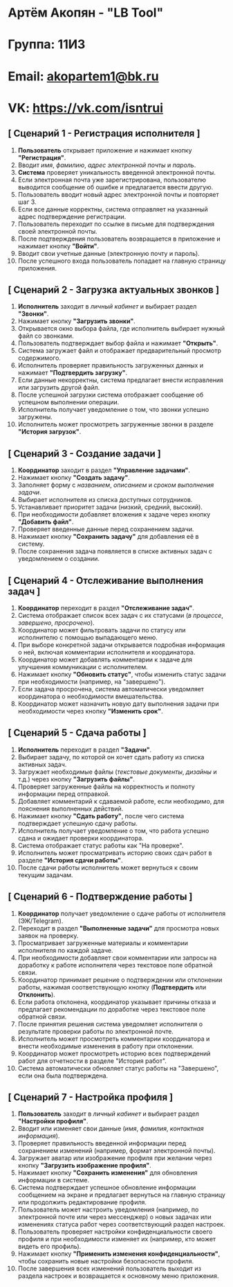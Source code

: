 # Артём Акопян - "LB Tool"
# Группа: 11И3
# Email: akopartem1@bk.ru
# VK: <https://vk.com/isntrui>
## [ Сценарий 1 - Регистрация исполнителя ]

1. **Пользователь** открывает приложение и нажимает кнопку **"Регистрация"**.
2. Вводит *имя*, *фамилию*, *адрес электронной почты* и *пароль*.
3. **Система** проверяет уникальность введенной электронной почты.
4. Если электронная почта уже зарегистрирована, пользователю выводится сообщение об ошибке и предлагается ввести другую.
5. Пользователь вводит новый адрес электронной почты и повторяет шаг 3.
6. Если все данные корректны, система отправляет на указанный адрес подтверждение регистрации.
7. Пользователь переходит по ссылке в письме для подтверждения своей электронной почты.
8. После подтверждения пользователь возвращается в приложение и нажимает кнопку **"Войти"**.
9. Вводит свои учетные данные (электронную почту и пароль).
10. После успешного входа пользователь попадает на главную страницу приложения.

## [ Сценарий 2 - Загрузка актуальных звонков ]

1. **Исполнитель** заходит в *личный кабинет* и выбирает раздел **"Звонки"**.
2. Нажимает кнопку **"Загрузить звонки"**.
3. Открывается окно выбора файла, где исполнитель выбирает нужный файл со звонками.
4. Пользователь подтверждает выбор файла и нажимает **"Открыть"**.
5. Система загружает файл и отображает предварительный просмотр содержимого.
6. Исполнитель проверяет правильность загруженных данных и нажимает **"Подтвердить загрузку"**.
7. Если данные некорректны, система предлагает внести исправления или загрузить другой файл.
8. После успешной загрузки система отображает сообщение об успешном выполнении операции.
9. Исполнитель получает уведомление о том, что звонки успешно загружены.
10. Исполнитель может просмотреть загруженные звонки в разделе **"История загрузок"**.

## [ Сценарий 3 - Создание задачи ]

1. **Координатор** заходит в раздел **"Управление задачами"**.
2. Нажимает кнопку **"Создать задачу"**.
3. Заполняет форму с *названием*, *описанием* и *сроком выполнения задачи*.
4. Выбирает исполнителя из списка доступных сотрудников.
5. Устанавливает приоритет задачи (низкий, средний, высокий).
6. При необходимости добавляет вложения к задаче через кнопку **"Добавить файл"**.
7. Проверяет введенные данные перед сохранением задачи.
8. Нажимает кнопку **"Сохранить задачу"** для добавления её в систему.
9. После сохранения задача появляется в списке активных задач с уведомлением о создании.

## [ Сценарий 4 - Отслеживание выполнения задач ]

1. **Координатор** переходит в раздел **"Отслеживание задач"**.
2. Система отображает список всех задач с их статусами (*в процессе*, *завершено*, *просрочено*).
3. Координатор может фильтровать задачи по статусу или исполнителю с помощью выпадающего меню.
4. При выборе конкретной задачи открывается подробная информация о ней, включая комментарии исполнителя и координатора.
5. Координатор может добавлять комментарии к задаче для улучшения коммуникации с исполнителем.
6. Нажимает кнопку **"Обновить статус"**, чтобы изменить статус задачи при необходимости (например, на "завершено").
7. Если задача просрочена, система автоматически уведомляет координатора о необходимости вмешательства.
8. Координатор может назначить новую дату выполнения задачи при необходимости через кнопку **"Изменить срок"**.

## [ Сценарий 5 - Сдача работы ]

1. **Исполнитель** переходит в раздел **"Задачи"**.
2. Выбирает задачу, по которой он хочет сдать работу из списка активных задач.
3. Загружает необходимые файлы (*текстовые документы*, *дизайны* и т.д.) через кнопку **"Загрузить файлы"**.
4. Проверяет загруженные файлы на корректность и полноту информации перед отправкой.
5. Добавляет комментарий к сдаваемой работе, если необходимо, для пояснения выполненных действий.
6. Нажимает кнопку **"Сдать работу"**, после чего система подтверждает успешную сдачу работы.
7. Исполнитель получает уведомление о том, что работа успешно сдана и ожидает проверки координатора.
8. Система отображает статус работы как "На проверке".
9. Исполнитель может просматривать историю своих сдач работ в разделе **"История сдачи работы"**.
10. После сдачи работы исполнитель может вернуться к своим текущим задачам.

## [ Сценарий 6 - Подтверждение работы ]

1. **Координатор** получает уведомление о сдаче работы от исполнителя (ЭЖ/Telegram).
2. Переходит в раздел **"Выполненные задачи"** для просмотра новых заявок на проверку.
3. Просматривает загруженные материалы и комментарии исполнителя по каждой задаче.
4. При необходимости добавляет свои комментарии или запросы на доработку к работе исполнителя через текстовое поле обратной связи.
5. Координатор принимает решение о подтверждении или отклонении работы, нажимая соответствующую кнопку (**Подтвердить** или **Отклонить**).
6. Если работа отклонена, координатор указывает причины отказа и предлагает рекомендации по доработке через текстовое поле обратной связи.
7. После принятия решения система уведомляет исполнителя о результате проверки работы по электронной почте.
8. Исполнитель может просмотреть комментарии координатора и внести необходимые изменения в работу при отклонении.
9. Координатор может просмотреть историю всех подтверждений работ для отчетности в разделе "История работ".
10. Система автоматически обновляет статус работы на "Завершено", если она была подтверждена.

## [ Сценарий 7 - Настройка профиля ]

1. **Пользователь** заходит в *личный кабинет* и выбирает раздел **"Настройки профиля"**.
2. Вводит или изменяет свои данные (*имя*, *фамилия*, *контактная информация*).
3. Проверяет правильность введенной информации перед сохранением изменений (например, формат электронной почты).
4. Загружает аватар или изображение профиля при желании через кнопку **"Загрузить изображение профиля"**.
5. Нажимает кнопку **"Сохранить изменения"** для обновления информации в системе.
6. Система подтверждает успешное обновление информации сообщением на экране и предлагает вернуться на главную страницу или продолжить редактирование профиля.
7. Пользователь может настроить уведомления (например, по электронной почте или через мессенджер) о новых задачах или изменениях статуса работ через соответствующий раздел настроек.
8. Пользователь проверяет настройки конфиденциальности своего профиля и при необходимости изменяет их (например, кто может видеть его профиль).
9. Нажимает кнопку **"Применить изменения конфиденциальности"**, чтобы сохранить новые настройки безопасности профиля.
10. После завершения всех изменений пользователь выходит из раздела настроек и возвращается к основному меню приложения.
